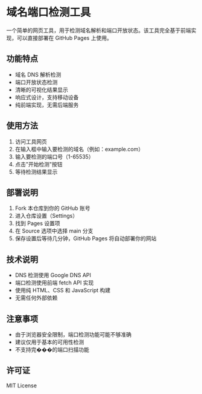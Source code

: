# 域名端口检测工具

一个简单的网页工具，用于检测域名解析和端口开放状态。该工具完全基于前端实现，可以直接部署在 GitHub Pages 上使用。

## 功能特点

- 域名 DNS 解析检测
- 端口开放状态检测
- 清晰的可视化结果显示
- 响应式设计，支持移动设备
- 纯前端实现，无需后端服务

## 使用方法

1. 访问工具网页
2. 在输入框中输入要检测的域名（例如：example.com）
3. 输入要检测的端口号（1-65535）
4. 点击"开始检测"按钮
5. 等待检测结果显示

## 部署说明

1. Fork 本仓库到你的 GitHub 账号
2. 进入仓库设置（Settings）
3. 找到 Pages 设置项
4. 在 Source 选项中选择 main 分支
5. 保存设置后等待几分钟，GitHub Pages 将自动部署你的网站

## 技术说明

- DNS 检测使用 Google DNS API
- 端口检测使用前端 fetch API 实现
- 使用纯 HTML、CSS 和 JavaScript 构建
- 无需任何外部依赖

## 注意事项

- 由于浏览器安全限制，端口检测功能可能不够准确
- 建议仅用于基本的可用性检测
- 不支持完���的端口扫描功能

## 许可证

MIT License 